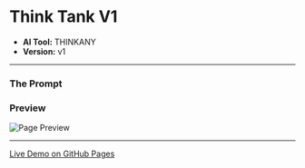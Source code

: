 # Think Tank V1

* **AI Tool:** THINKANY
* **Version:** v1

---

### The Prompt

>

### Preview

![Page Preview](./preview.png)

---

[Live Demo on GitHub Pages](https://your-username.github.io/AI-Frontend-Gallery/ThinkAny/think-tank-v1/)
